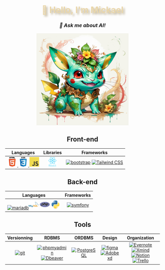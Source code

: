 <h1 Align="center" style="color: #E9D6AA; filter:drop-shadow(5px 5px 3px #664B0B6e)"><b>👋 Hello, I'm Mickael</b></h1>

<h3 align="center"><i>💭 Ask me about AI!</i></h1>
<div align="center"><a href="https://github.com/MiKL5/artificialIntelligence"><img src="assets/5f991e95-0899-479a-b686-fec4a39807ac.png" height="300" width='auto'></a>

<h2><b>Front-end</b></h1>
<div Align="center">

Languages | Libraries | Frameworks
:-:|:-:|:-:
<a href="https://github.com/MiKL5/afpaDev"> <img src="https://raw.githubusercontent.com/devicons/devicon/master/icons/html5/html5-original-wordmark.svg" title="html5" alt="html5" width="32" height="32"  pointer-events="none" /> <img src="https://raw.githubusercontent.com/devicons/devicon/master/icons/css3/css3-original-wordmark.svg" title="css3" alt="css3" width="32" height="32"  pointer-events="none" /> <img src="https://raw.githubusercontent.com/devicons/devicon/master/icons/javascript/javascript-original.svg" title="JavaScript" alt="javaScript" width="32" height="32"  pointer-events="none" /> </a> <!-- <a href="https://github.com/MiKL5/Typescript"><img src="https://github.com/MiKL5/Typescript/raw/main/Assets/images/Typescript_logo_2020.svg" title="TypeScript" alt="TypeScript" width="32" height="32"  pointer-events="none" /></a> --> | <a href="https://github.com/MiKL5/React"> <img src="https://raw.githubusercontent.com/devicons/devicon/master/icons/react/react-original-wordmark.svg" title="React" alt="React" width="32" height="auto"  pointer-events="none" /></a> <!-- <a href="https://github.com/MiKL5/React/blob/master/ReactNative/Docs"> <img src="https://raw.githubusercontent.com/kristerkari/react-native-svg-transformer/HEAD/images/react-native-logo.png" title="React Native" alt="reactnative" width="32" height="auto"  pointer-events="none" /> </a> --> | <a href="https://github.com/MiKL5/afpaDev"><img src="https://getbootstrap.com/docs/5.3/assets/brand/bootstrap-logo-shadow.png" title="Bootstrop" alt="bootstrap" width="32" height="auto"  pointer-events="none" /></a> <a href="https://tailwindcss.com/"> <img src="https://upload.wikimedia.org/wikipedia/commons/d/d5/Tailwind_CSS_Logo.svg" title="Tailwind CSS" alt="Tailwind CSS" width="32" height="32"  pointer-events="none" /></a>
</div>  

<h2><b>Back-end</b></h1>
<div Align="center">

Languages | Frameworks
:-:|:-:
<a href="#"><img src="https://www.vectorlogo.zone/logos/mariadb/mariadb-icon.svg" title="MariaDB" alt="mariadb" width="32" height="auto"  pointer-events="none" /><img src="https://raw.githubusercontent.com/devicons/devicon/master/icons/mysql/mysql-original-wordmark.svg" title="MySQL" alt="mysql" width="32" height="auto"  pointer-events="none" ></a> <a href="#"><img src="https://raw.githubusercontent.com/devicons/devicon/master/icons/php/php-original.svg" title="PHP" alt="php" width="32" height="auto"  pointer-events="none" /></a> <a href="https://github.com/MiKL5/Python"><img src="https://raw.githubusercontent.com/devicons/devicon/master/icons/python/python-original.svg" title="Python" alt="python" width="32" height="auto"  pointer-events="none" /></a> | <a href="https://github.com/MiKL5/afpaDevSymfony"><img src="https://symfony.com/logos/symfony_black_03.svg" title="Symfony" alt="symfony" width="32" height="auto"  pointer-events="none" /></a>
</div>  

<h2><b>Tools</b></h1>
<div Align="center">

Versionning | RDBMS | ORDBMS | Design | Organization
:-:|:-:|:-:|:-:|:-:
<a href="#"> <img src="https://www.vectorlogo.zone/logos/git-scm/git-scm-icon.svg" title="Git" alt="git" width="32" height="auto"  pointer-events="none" /> </a> | <a href="#"> <img src="https://upload.wikimedia.org/wikipedia/commons/4/4f/PhpMyAdmin_logo.svg" title="PHP My Admin" alt="phpmyadmin" width="32" height="auto"  pointer-events="none" /> </a> <a href="#"> <img src="https://dbeaver.io/wp-content/uploads/2015/09/beaver-head.png" title="DBeaver" alt="Dbeaver" width=32 height=auto  pointer-events="none" /> </a> | <a href="#"> <img src="https://upload.wikimedia.org/wikipedia/commons/thumb/2/29/Postgresql_elephant.svg/langfr-1920px-Postgresql_elephant.svg.png" title="PostgreSQL" alt="PostgreSQL" width=32 height=auto  pointer-events="none" /> </a> | <a href="#"> <img src="https://www.vectorlogo.zone/logos/figma/figma-icon.svg" title="Figma" alt="figma" width="32" height="auto"  pointer-events="none" /> <img src="https://upload.wikimedia.org/wikipedia/commons/thumb/c/c2/Adobe_XD_CC_icon.svg/langfr-220px-Adobe_XD_CC_icon.svg.png" title="Adobe XD" alt="Adobe xd" width="32" height="auto"  pointer-events="none" /> </a> | <a href="#"> <img src="https://www.svgrepo.com/download/475648/evernote-color.svg" title="Evernote" alt="Evernote" width="32" height="auto"  pointer-events="none" /> <img src="https://assets.xmind.net/www/assets/images/xmind2022/xmind2022-logo-c945ae44d8.svg" title="Xmind" alt="Xmind" width="32" height="auto"  pointer-events="none" /> <img src="https://www.svgrepo.com/download/452076/notion.svg" title="Notion" alt="Notion" width="32" height="auto"  pointer-events="none" /> <img src="https://www.svgrepo.com/download/303635/trello-logo.svg" title="Trello" alt="Trello" width="32" height="auto"  pointer-events="none" /> </a>
</div>